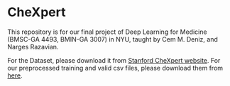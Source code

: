 # CheXpert

This repository is for our final project of Deep Learning for Medicine (BMSC-GA 4493, BMIN-GA 3007) in NYU, taught by Cem M. Deniz, and Narges Razavian.

For the Dataset, please download it from [Stanford CheXpert website](<https://stanfordmlgroup.github.io/competitions/chexpert/>). For our preprocessed training and valid csv files, please download them from [here](https://drive.google.com/file/d/1LhoGyD_oAd7oyqLU3hMVAZk9gqLQ7eDr/view?usp=sharing). 